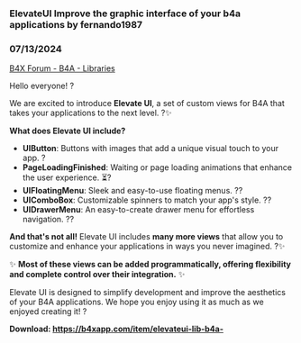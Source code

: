 ### ElevateUI Improve the graphic interface of your b4a applications by fernando1987
### 07/13/2024
[B4X Forum - B4A - Libraries](https://www.b4x.com/android/forum/threads/162072/)

Hello everyone! ?  
  
We are excited to introduce **Elevate UI**, a set of custom views for B4A that takes your applications to the next level. ?✨  
  
**What does Elevate UI include?**  
  

- **UIButton**: Buttons with images that add a unique visual touch to your app. ?
- **PageLoadingFinished**: Waiting or page loading animations that enhance the user experience. ⏳?
- **UIFloatingMenu**: Sleek and easy-to-use floating menus. ?️?
- **UIComboBox**: Customizable spinners to match your app's style. ??
- **UIDrawerMenu**: An easy-to-create drawer menu for effortless navigation. ??

**And that's not all!** Elevate UI includes **many more views** that allow you to customize and enhance your applications in ways you never imagined. ?✨  
  
✨ **Most of these views can be added programmatically, offering flexibility and complete control over their integration.** ✨  
  
Elevate UI is designed to simplify development and improve the aesthetics of your B4A applications. We hope you enjoy using it as much as we enjoyed creating it! ?  
  
**Download: <https://b4xapp.com/item/elevateui-lib-b4a->**